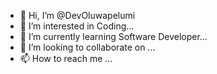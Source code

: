 - 👋 Hi, I’m @DevOluwapelumi
- 👀 I’m interested in Coding...
- 🌱 I’m currently learning Software Developer...
- 💞️ I’m looking to collaborate on ...
- 📫 How to reach me ...

<!---
DevOluwapelumi/DevOluwapelumi is a ✨ special ✨ repository because its `README.md` (this file) appears on your GitHub profile.
You can click the Preview link to take a look at your changes.
--->
